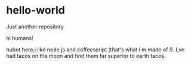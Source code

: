 # hello-world
Just another repository

hi humans!

hubot here,i like node.js and coffeescript (that's what i m made of !).
I,ve had tacos on tha moon and find them far superior to earth tacos.
